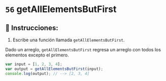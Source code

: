 # `56` getAllElementsButFirst

## 📝 Instrucciones:

1. Escribe una función llamada `getAllElementsButFirst`.

Dado un arreglo, `getAllElementsButFirst` regresa un arreglo con todos los elementos excepto el primero.

```Javascript
var input = [1, 2, 3, 4];
var output = getAllElementsButFirst(input);
console.log(output); // --> [2, 3, 4]
```